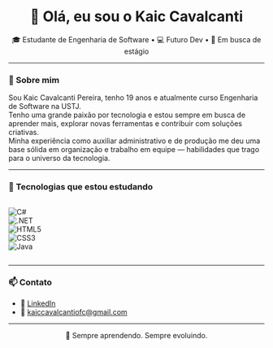 <h1 align="center">👋 Olá, eu sou o Kaic Cavalcanti</h1>

<p align="center">
🎓 Estudante de Engenharia de Software • 💻 Futuro Dev • 🌱 Em busca de estágio
</p>

---

### 🧠 Sobre mim

Sou Kaic Cavalcanti Pereira, tenho 19 anos e atualmente curso Engenharia de Software na USTJ.  
Tenho uma grande paixão por tecnologia e estou sempre em busca de aprender mais, explorar novas ferramentas e contribuir com soluções criativas.  
Minha experiência como auxiliar administrativo e de produção me deu uma base sólida em organização e trabalho em equipe — habilidades que trago para o universo da tecnologia.

---

### 🚀 Tecnologias que estou estudando

<div style="display: flex; flex-wrap: wrap; gap: 8px">
  
![C#](https://img.shields.io/badge/C%23-8A2BE2?style=for-the-badge&logo=c-sharp&logoColor=white)  
![.NET](https://img.shields.io/badge/.NET-5C2D91?style=for-the-badge&logo=dotnet&logoColor=white)  
![HTML5](https://img.shields.io/badge/HTML5-FF6B6B?style=for-the-badge&logo=html5&logoColor=white)  
![CSS3](https://img.shields.io/badge/CSS3-3C91E6?style=for-the-badge&logo=css3&logoColor=white)  
![Java](https://img.shields.io/badge/Java-F39C12?style=for-the-badge&logo=java&logoColor=white)

</div>

---

### 📫 Contato

- 💼 [LinkedIn](https://www.linkedin.com/in/kaic-cavalcanti-706607265)  
- 📧 kaiccavalcantiofc@gmail.com

---

<p align="center">
  🌟 Sempre aprendendo. Sempre evoluindo.
</p>
